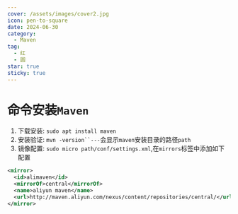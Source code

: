 ```yaml
---
cover: /assets/images/cover2.jpg
icon: pen-to-square
date: 2024-06-30
category:
  - Maven
tag:
  - 红
  - 圆
star: true
sticky: true
---
```


# 命令安装`Maven`
1. 下载安装: `sudo apt install maven`
2. 安装验证: `mvn -version``---`会显示`maven`安装目录的路径`path`
3. 镜像配置: `sudo micro path/conf/settings.xml`,在`mirrors`标签中添加如下配置
```xml
<mirror>
  <id>alimaven</id>
  <mirrorOf>central</mirrorOf>
  <name>aliyun maven</name>
  <url>http://maven.aliyun.com/nexus/content/repositories/central/</url>
</mirror>
```